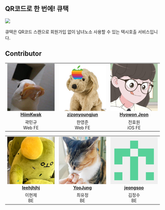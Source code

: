 ## QR코드로 한 번에! 큐택

<img src="./cover.png">

큐택은 QR코드 스캔으로 회원가입 없이 남녀노소 사용할 수 있는 택시호출 서비스입니다.

## Contributor

<table align="center">
    <tr align="center">
        <td style="min-width: 150px;">
            <a href="https://github.com/HiimKwak">
              <img src="./kwak.jpeg" width="200">
              <br />
              <b>HiimKwak</b>
            </a>
        </td>
        <td style="min-width: 150px;" background-color="white">
            <a href="https://github.com/zizonyoungjun">
              <img src="./han.png" width="200">
              <br />
              <b>zizonyoungjun</b>
            </a> 
        </td>
        <td style="min-width: 150px;">
            <a href="https://github.com/hyowon612">
              <img src="./jeon.jpeg" width="200" >
              <br />
              <b>Hyowon Jeon</b>
            </a>
        </td>
    </tr>
    <tr align="center">
        <td>
            곽민규 <br/>
            Web FE
      </td>
        <td>
            한영준 <br />
            Web FE
        </td>
        <td>
            전효원<br />
            iOS FE
        </td>
    </tr>
</table>
<table align="center">
    <tr align="center">
        <td style="min-width: 150px;">
            <a href="https://github.com/leehjhjhj
">
              <img src="./lee.png" width="200">
              <br />
              <b>leehjhjhj
</b>
            </a>
        </td>
        <td style="min-width: 150px;" background-color="white">
            <a href="https://github.com/ChoiYoo">
              <img src="./choi.jpeg" width="200">
              <br />
              <b>YooJung</b>
            </a> 
        </td>
        <td style="min-width: 150px;">
            <a href="https://github.com/kimjeongsoo20190147">
              <img src="./kim.png" width="200" >
              <br />
              <b>jeongsoo</b>
            </a>
        </td>
    </tr>
    <tr align="center">
        <td>
            이현제<br/>
            BE
      </td>
        <td>
            최유정<br />
            BE
        </td>
        <td>
            김정수<br />
            BE
        </td>
    </tr>
</table>
